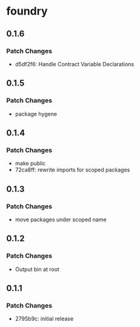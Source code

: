 # foundry

## 0.1.6

### Patch Changes

- d5df2f6: Handle Contract Variable Declarations

## 0.1.5

### Patch Changes

- package hygene

## 0.1.4

### Patch Changes

- make public
- 72ca8ff: rewrite imports for scoped packages

## 0.1.3

### Patch Changes

- move packages under scoped name

## 0.1.2

### Patch Changes

- Output bin at root

## 0.1.1

### Patch Changes

- 2795b9c: initial release

